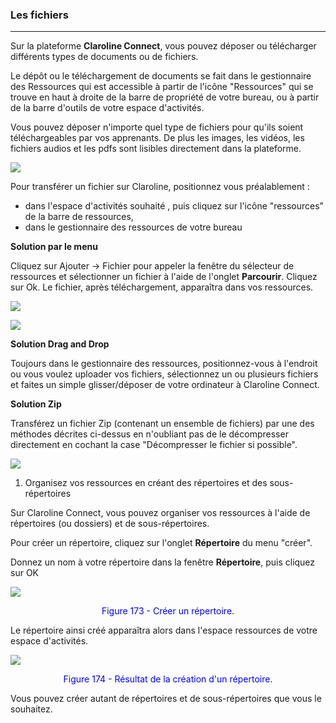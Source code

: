### Les fichiers

---

Sur la plateforme **Claroline Connect**, vous pouvez déposer ou télécharger différents types de documents ou de fichiers.

Le dépôt ou le téléchargement de documents se fait dans le gestionnaire des Ressources qui est accessible à partir de l'icône "Ressources" qui se trouve en haut à droite de la barre de propriété de votre bureau, ou à partir de la barre d'outils de votre espace d'activités.

Vous pouvez déposer n'importe quel type de fichiers pour qu'ils soient téléchargeables par vos apprenants. De plus les images, les vidéos, les fichiers audios et les pdfs sont lisibles directement dans la plateforme.

![](images/fig164.png)


Pour transférer un fichier sur Claroline, positionnez vous préalablement :

* dans l'espace d'activités souhaité , puis cliquez sur l'icône "ressources" de la barre de ressources,
* dans le gestionnaire des ressources de votre bureau


**Solution par le menu**

Cliquez sur Ajouter -&gt; Fichier pour appeler la fenêtre du sélecteur de ressources et sélectionner un fichier à l'aide de l'onglet **Parcourir**. Cliquez sur Ok. Le fichier, après téléchargement, apparaîtra dans vos ressources.

![](images/fig166.png)


![](images/fig167.png)


**Solution Drag and Drop**

Toujours dans le gestionnaire des ressources, positionnez-vous à l'endroit ou vous voulez uploader vos fichiers, sélectionnez un ou plusieurs fichiers et faites un simple glisser/déposer de votre ordinateur à Claroline Connect.

**Solution Zip**

Transférez un fichier Zip \(contenant un ensemble de fichiers\) par une des méthodes décrites ci-dessus en n'oubliant pas de le décompresser directement en cochant la case "Décompresser le fichier si possible".

![](images/fig168.jpeg)




1. Organisez vos ressources en créant des répertoires et des sous-répertoires

Sur Claroline Connect, vous pouvez organiser vos ressources à l'aide de répertoires \(ou dossiers\) et de sous-répertoires.

Pour créer un répertoire, cliquez sur l'onglet **Répertoire** du menu "créer".

Donnez un nom à votre répertoire dans la fenêtre **Répertoire**, puis cliquez sur OK

![](images/fig173.png)

<p style="text-align: center; color: blue">Figure 173 - Créer un répertoire.</p>

Le répertoire ainsi créé apparaîtra alors dans l'espace ressources de votre espace d'activités.

![](images/fig174.png)

<p style="text-align: center; color: blue">Figure 174 - Résultat de la création d'un répertoire.</p>

Vous pouvez créer autant de répertoires et de sous-répertoires que vous le souhaitez.

